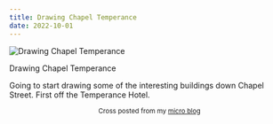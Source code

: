 ```yaml
---
title: Drawing Chapel Temperance
date: 2022-10-01
---
```

![Drawing Chapel Temperance](/1f4ba01297.jpg)

<p>Drawing Chapel Temperance</p>
<p>Going to start drawing some of the interesting buildings down Chapel Street. First off the Temperance Hotel.</p>

<center><small>Cross posted from my <a href='http://micro.blog/joshnicholas'>micro blog</a></small></center>

    
